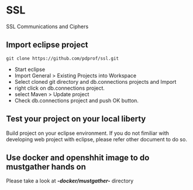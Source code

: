 # SSL
SSL Communications and Ciphers


## Import eclipse project

```
git clone https://github.com/pdprof/ssl.git
```

- Start eclipse
- Import General > Existing Projects into Workspace
- Select cloned git directory and db.connections projects and Import
- right click on db.connections project.
- select Maven > Update project 
- Check db.connections project and push OK button.


## Test your project on your local liberty

Build project on your eclipse environment. If you do not fimiliar with developing web project with eclipse, please refer other document to do so.


## Use docker and openshhit image to do mustgather hands on

Please take a look at ***-docker/mustgather-*** directory
